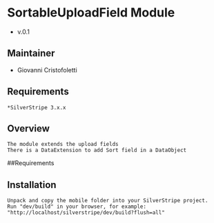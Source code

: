 # SortableUploadField Module #
 * v.0.1

## Maintainer

 * Giovanni Cristofoletti
  <giovanni dot cristofoletti at gmail dot com>

## Requirements

    *SilverStripe 3.x.x

## Overview ##

    The module extends the upload fields
    There is a DataExtension to add Sort field in a DataObject

##Requirements


## Installation

    Unpack and copy the mobile folder into your SilverStripe project.
    Run "dev/build" in your browser, for example: "http://localhost/silverstripe/dev/build?flush=all"